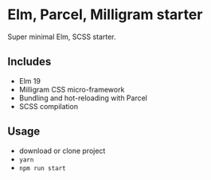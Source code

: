 # Elm, Parcel, Milligram starter

Super minimal Elm, SCSS starter.

## Includes

- Elm 19
- Milligram CSS micro-framework
- Bundling and hot-reloading with Parcel
- SCSS compilation

## Usage

- download or clone project
- `yarn`
- `npm run start`

